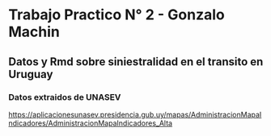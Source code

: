 # Trabajo Practico N° 2 - Gonzalo Machin

## Datos y Rmd sobre siniestralidad en el transito en Uruguay

### Datos extraidos de UNASEV

https://aplicacionesunasev.presidencia.gub.uy/mapas/AdministracionMapaIndicadores/AdministracionMapaIndicadores_Alta
